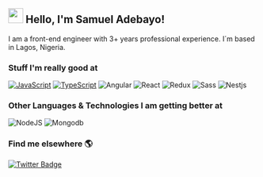## <img src="https://media.giphy.com/media/hvRJCLFzcasrR4ia7z/giphy.gif" width="30px"> Hello, I'm Samuel Adebayo!

I am a front-end engineer with 3+ years professional experience. I´m based in Lagos, Nigeria.
<!-- I am currently working on going fullstack. I´m based in Lagos, Nigeria.

I am hungry to dive into the depths of Backend and DevOps. ✨😍 -->

### Stuff I'm really good at
[![JavaScript](https://img.shields.io/badge/-JavaScript-fff?&logo=JavaScript&logoColor=ddc508)]()
[![TypeScript](https://img.shields.io/badge/-TypeScript-fff?&logo=TypeScript&logoColor=0000FF)]()
![Angular](https://img.shields.io/badge/-Angular-fff?&logo=Angular&logoColor=FF0000)
![React](https://img.shields.io/badge/-React-fff?&logo=React)
![Redux](https://img.shields.io/badge/-Redux-fff?&logo=Redux&logoColor=764abc)
![Sass](https://img.shields.io/badge/-Sass-fff?&logo=sass&logoColor=FF1493)
![Nestjs](https://img.shields.io/badge/-Nestjs-fff?&logo=Nestjs&logoColor=FF0000)

### Other Languages & Technologies I am getting better at
![NodeJS](https://img.shields.io/badge/-Nodejs-fff?&logo=Nodejs)
![Mongodb](https://img.shields.io/badge/-MongoDB-fff?&logo=mongodb)
<!-- ![Docker](https://img.shields.io/badge/-Docker-fff?&logo=Docker) -->

### Find me elsewhere 🌎
<!-- 
[![Linkedin Badge](https://img.shields.io/badge/-LinkedIn-blue?style=flat-square&logo=Linkedin&logoColor=white&link=https://www.linkedin.com/in/sambayo/)](https://www.linkedin.com/in/sambayo/)  -->
[![Twitter Badge](https://img.shields.io/badge/-Twitter-1ca0f1?style=flat-square&labelColor=1ca0f1&logo=twitter&logoColor=white&link=https://twitter.com/_diogorodrigues)](https://twitter.com/samueladebay0)
